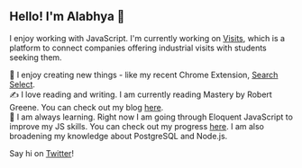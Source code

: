 ## Hello! I'm Alabhya 👋

I enjoy working with JavaScript. I'm currently working on [Visits](https://visits.vercel.app/), which is a platform to connect companies offering industrial visits with students seeking them.

🔧 I enjoy creating new things - like my recent Chrome Extension, [Search Select](https://chrome.google.com/webstore/detail/search-select/ijpalmkmpikekpglgjacfnaecdidhmgn).  
✍️ I love reading and writing. I am currently reading Mastery by Robert Greene. You can check out my blog [here](https://alabhyajindal.com/).  
📖 I am always learning. Right now I am going through Eloquent JavaScript to improve my JS skills. You can check out my progress [here](https://github.com/alabhyajindal/eloquent). I am also broadening my knowledge about PostgreSQL and Node.js.

Say hi on [Twitter](https://twitter.com/alabhyajindal)!
